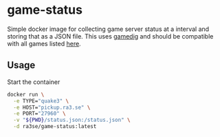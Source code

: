 # game-status
Simple docker image for collecting game server status at a interval and storing that as a JSON file.
This uses [gamedig](https://github.com/gamedig/node-gamedig) and should be compatible with all games listed [here](https://github.com/gamedig/node-gamedig#games-list).

## Usage

Start the container

```bash
docker run \
  -e TYPE="quake3" \
  -e HOST="pickup.ra3.se" \
  -e PORT="27960" \
  -v "${PWD}/status.json:/status.json" \
  -d ra3se/game-status:latest
```
